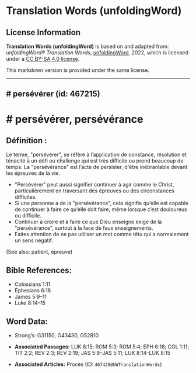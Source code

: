 # Translation Words (unfoldingWord)

## License Information

**Translation Words (unfoldingWord)** is based on and adapted from: _unfoldingWord® Translation Words_, [unfoldingWord](https://unfoldingword.org/utw), 2022, which is licensed under a [CC BY-SA 4.0 license](https://creativecommons.org/licenses/by-sa/4.0/legalcode.en).

This markdown version is provided under the same license.



--------------------------------

## # persévérer (id: 467215)

\# persévérer, persévérance
===========================

Définition :
------------

Le terme, "persévérer", se réfère à l’application de constance, résolution et ténacité à un défi ou challenge qui est très difficile ou prend beaucoup de temps. La "persévérance" est l’acte de persister, d'être inébranlable devant les épreuves de la vie.

* "Persévérer" peut aussi signifier continuer à agir comme le Christ, particulièrement en traversant des épreuves ou des circonstances difficiles.
* Si une personne a de la "persévérance", cela signifie qu’elle est capable de continuer à faire ce qu’elle doit faire, même lorsque c’est douloureux ou difficile.
* Continuer à croire et à faire ce que Dieu enseigne exige de la "persévérance", surtout à la face de faux enseignements.
* Faites attention de ne pas utiliser un mot comme têtu qui a normalement un sens négatif.

(See also: patient, épreuve)

Bible References:
-----------------

* Colossians 1:11
* Ephesians 6:18
* James 5:9–11
* Luke 8:14–15

Word Data:
----------

* Strong’s: G31150, G43430, G52810

* **Associated Passages:** LUK 8:15; ROM 5:3; ROM 5:4; EPH 6:18; COL 1:11; TIT 2:2; REV 2:3; REV 2:19; JAS 5:9–JAS 5:11; LUK 8:14–LUK 8:15
* **Associated Articles:** Procès (ID: `467428@UWTranslationWords`)

